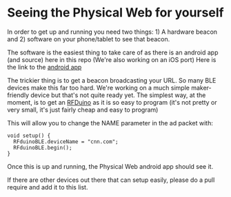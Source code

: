 # Seeing the Physical Web for yourself

In order to get up and running you need two things: 1) A hardware beacon and 2) software on your phone/tablet to see that beacon.

The software is the easiest thing to take care of as there is an android app (and source) here in this repo (We're also working on an iOS port) Here is the link to the [android app](https://github.com/scottjenson/physical-web/tree/master/android/PhysicalWeb/build/apk)

The trickier thing is to get a beacon broadcasting your URL. So many BLE devices make this far too hard. We're working on a much simple maker-friendly device but that's not quite ready yet. The simplest way, at the moment, is to get an [RFDuino](http://www.rfduino.com/) as it is so easy to program (it's not pretty or very small, it's just fairly cheap and easy to program)

This will allow you to change the NAME parameter in the ad packet with:

    void setup() {
      RFduinoBLE.deviceName = "cnn.com";
      RFduinoBLE.begin();
    }

Once this is up and running, the Physical Web android app should see it.

If there are other devices out there that can setup easily, please do a pull require and add it to this list.
